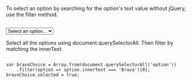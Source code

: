 <p>To select an option by searching for the option's text value without jQuery, use the filter method.</p>

<code name="html">
<select>
    <option>Select an option...</option>
    <option value="1">Alpha</option>
    <option value="2">Bravo</option>
    <option value="3">Charlie</option>
</select>
</code>

<p>Select all the options using document.querySelectorAll. Then filter by matching the innerText.</p>

<code name="javascript">
var bravoChoice = Array.from(document.querySelectorAll('option'))
    .filter(option => option.innerText === 'Bravo')[0];
bravoChoice.selected = true;
</code>